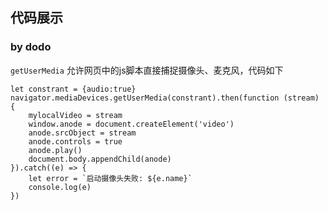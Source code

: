 ## 代码展示

### by dodo

`getUserMedia` 允许网页中的js脚本直接捕捉摄像头、麦克风，代码如下
```
let constrant = {audio:true}
navigator.mediaDevices.getUserMedia(constrant).then(function (stream) {
    mylocalVideo = stream
    window.anode = document.createElement('video')
    anode.srcObject = stream
    anode.controls = true
    anode.play()
    document.body.appendChild(anode)
}).catch((e) => {
    let error = `启动摄像头失败: ${e.name}`
    console.log(e)
})
```